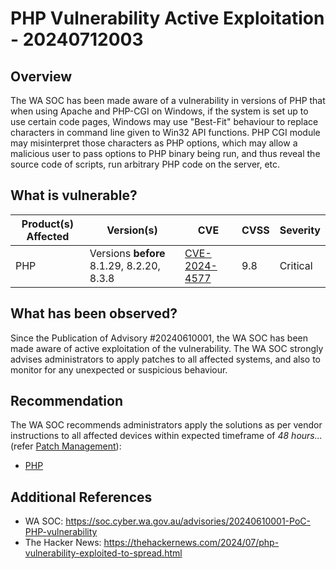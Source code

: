 # PHP Vulnerability Active Exploitation - 20240712003

## Overview

The WA SOC has been made aware of a vulnerability in versions of PHP that when using Apache and PHP-CGI on Windows, if the system is set up to use certain code pages, Windows may use "Best-Fit" behaviour to replace characters in command line given to Win32 API functions. PHP CGI module may misinterpret those characters as PHP options, which may allow a malicious user to pass options to PHP binary being run, and thus reveal the source code of scripts, run arbitrary PHP code on the server, etc.

## What is vulnerable?

| Product(s) Affected | Version(s) | CVE                                                                                                                                       | CVSS          | Severity                                                         |
| ------------------- | ---------- | ----------------------------------------------------------------------------------------------------------------------------------------- | ------------- | ---------------------------------------------------------------- |
| PHP | Versions **before** 8.1.29, 8.2.20, 8.3.8 |[CVE-2024-4577](https://nvd.nist.gov/vuln/detail/CVE-2024-4577) |9.8 | Critical

## What has been observed?

Since the Publication of Advisory #20240610001, the WA SOC has been made aware of active exploitation of the vulnerability. The WA SOC strongly advises administrators to apply patches to all affected systems, and also to monitor for any unexpected or suspicious behaviour.

## Recommendation

The WA SOC recommends administrators apply the solutions as per vendor instructions to all affected devices within expected timeframe of *48 hours...* (refer [Patch Management](../guidelines/patch-management.md)):

- [PHP](https://www.php.net/)

## Additional References

- WA SOC: https://soc.cyber.wa.gov.au/advisories/20240610001-PoC-PHP-vulnerability
- The Hacker News: https://thehackernews.com/2024/07/php-vulnerability-exploited-to-spread.html

